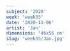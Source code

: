 ```yaml
---
subject: '2020'
week: 'week35'
date: '2020-11-06'
artist: 'Jan'
dimensions: '46x56 cm'
slug: 'week35/Jan.jpg'
---
```

